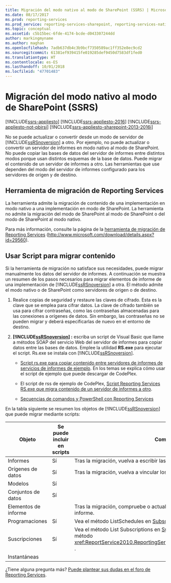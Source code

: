 ```yaml
---
title: Migración del modo nativo al modo de SharePoint (SSRS) | Microsoft Docs
ms.date: 08/17/2017
ms.prod: reporting-services
ms.prod_service: reporting-services-sharepoint, reporting-services-native
ms.topic: conceptual
ms.assetid: c5b15bec-6fde-4174-bcde-d043307244dd
author: markingmyname
ms.author: maghan
ms.openlocfilehash: 7adb637db4c3b9bcf7350589ac1ff352e8ec9cd2
ms.sourcegitcommit: 61381ef939415fe019285def9450d7583df1fed0
ms.translationtype: HT
ms.contentlocale: es-ES
ms.lasthandoff: 10/01/2018
ms.locfileid: "47701483"
---
```

# <a name="native-to-sharepoint-migration-ssrs"></a>Migración del modo nativo al modo de SharePoint (SSRS)

[!INCLUDE[ssrs-appliesto](../../includes/ssrs-appliesto.md)] [!INCLUDE[ssrs-appliesto-2016](../../includes/ssrs-appliesto-2016.md)] [!INCLUDE[ssrs-appliesto-not-pbirsi](../../includes/ssrs-appliesto-not-pbirs.md)] [!INCLUDE[ssrs-appliesto-sharepoint-2013-2016i](../../includes/ssrs-appliesto-sharepoint-2013-2016.md)]

  No se puede actualizar o convertir desde un modo de servidor de [!INCLUDE[ssRSnoversion](../../includes/ssrsnoversion-md.md)] a otro. Por ejemplo, no puede actualizar o convertir un servidor de informes en modo nativo al modo de SharePoint. No puede copiar las bases de datos del servidor de informes entre distintos modos porque usan distintos esquemas de la base de datos. Puede migrar el contenido de un servidor de informes a otro. Las herramientas que use dependen del modo del servidor de informes configurado para los servidores de origen y de destino.  
  
##  <a name="bkmk_native_to_sharepoint"></a> Herramienta de migración de Reporting Services  
 La herramienta admite la migración de contenido de una implementación en modo nativo a una implementación en modo de SharePoint. La herramienta no admite la migración del modo de SharePoint al modo de SharePoint o del modo de SharePoint al modo nativo.  
  
 Para más información, consulte la página de la [herramienta de migración de Reporting Services](http://www.microsoft.com/download/details.aspx?id=29560) (http://www.microsoft.com/download/details.aspx?id=29560).  
  
## <a name="use-script-to-migrate-content"></a>Usar Script para migrar contenido  
 Si la herramienta de migración no satisface sus necesidades, puede migrar manualmente los datos del servidor de informes. A continuación se muestra un resumen de los pasos necesarios para migrar elementos de informe de una implementación de [!INCLUDE[ssRSnoversion](../../includes/ssrsnoversion-md.md)] a otra. El método admite el modo nativo o de SharePoint como servidores de origen o de destino.  
  
1.  Realice copias de seguridad y restaure las claves de cifrado. Esta es la clave que se emplea para cifrar datos. La clave de cifrado también se usa para cifrar contraseñas, como las contraseñas almacenadas para las conexiones a orígenes de datos. Sin embargo, las contraseñas no se pueden migrar y deberá especificarlas de nuevo en el entorno de destino.  
  
2.  **[!INCLUDE[ssRSnoversion](../../includes/ssrsnoversion-md.md)] :** escriba un script de Visual Basic que llame a métodos SOAP del servicio Web del servidor de informes para copiar datos entre las bases de datos. Emplee la utilidad **RS.exe** para ejecutar el script. Rs.exe se instala con [!INCLUDE[ssRSnoversion](../../includes/ssrsnoversion-md.md)].  
  
    -   [Script rs.exe para copiar contenido entre servidores de informes de servicios de informes de ejemplo](../../reporting-services/tools/sample-reporting-services-rs-exe-script-to-copy-content-between-report-servers.md). En los temas se explica cómo usar el script de ejemplo que puede descargar de CodePlex.  
  
    -   El script de rss de ejemplo de CodePlex, [Script Reporting Services RS.exe que migra contenido de un servidor de informes a otro](http://azuresql.codeplex.com/releases/view/115207).  
  
    -   [Secuencias de comandos y PowerShell con Reporting Services](../../reporting-services/tools/scripting-and-powershell-with-reporting-services.md)  
  
 En la tabla siguiente se resumen los objetos de [!INCLUDE[ssRSnoversion](../../includes/ssrsnoversion-md.md)] que puede migrar mediante scripts:  
  
|Objeto|Se puede incluir en scripts|Comentarios|  
|------------|---------------------|--------------|  
|Informes|Sí|Tras la migración, vuelva a escribir las contraseñas para los orígenes de datos.|  
|Orígenes de datos|Sí|Tras la migración, vuelva a vincular los informes con los orígenes de datos.|  
|Modelos|Sí||  
|Conjuntos de datos|Sí||  
|Elementos de informe||Tras la migración, compruebe o actualice la ruta de acceso a los elementos de informe.|  
|Programaciones|Sí|Vea el método ListSchedules en [Subscription and Delivery Methods](../../reporting-services/report-server-web-service/methods/subscription-and-delivery-methods.md).|  
|Suscripciones|Sí|Vea el método List Subscriptions en [Subscription and Delivery Methods](../../reporting-services/report-server-web-service/methods/subscription-and-delivery-methods.md) y el método <xref:ReportService2010.ReportingService2010.ChangeSubscriptionOwner%2A> .|  
|Instantáneas|||

¿Tiene alguna pregunta más? [Puede plantear sus dudas en el foro de Reporting Services](http://go.microsoft.com/fwlink/?LinkId=620231).
